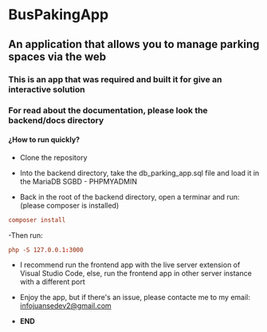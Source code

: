 # BusPakingApp

## An application that allows you to manage parking spaces via the web

### This is an app that was required and built it for give an interactive solution

### For read about the documentation, please look the backend/docs directory

#### ¿How to run quickly?

- Clone the repository

- Into the backend directory, take the db_parking_app.sql file and load it in the MariaDB SGBD - PHPMYADMIN

- Back in the root of the backend directory, open a terminar and run: (please composer is installed)

```conf
composer install
```

-Then run:

```conf
php -S 127.0.0.1:3000
```

- I recommend run the frontend app with the live server extension of Visual Studio Code, else, run the frontend app in other server instance with a different port

- Enjoy the app, but if there's an issue, please contacte me to my email: infojuansedev2@gmail.com

- **END**
